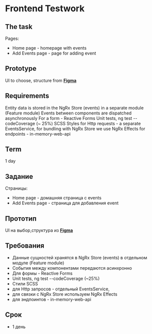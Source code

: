 # Frontend Testwork

## The task
Pages:

- Home page - homepage with events
- Add Events page - page for adding event

## Prototype

UI to choose, structure from [**Figma**](https://www.figma.com/file/L6FANUGVjmQ8wX0Yjj5dpv/Test-work?node-id=0%3A1) 

## Requirements

Entity data is stored in the NgRx Store (events) in a separate module (Feature module)
Events between components are dispatched asynchronously
For a form - Reactive Forms
Unit tests, ng test --codeCoverage (~ 25%)
SCSS Styles
for Http requests - a separate EventsService,
for bundling with NgRx Store we use NgRx Effects
for endpoints - in-memory-web-api

## Term
1 day


## Задание
Страницы:
- Home page - домашняя страница с events
- Add Events page - страница для добавления event

## Прототип
UI на выбор,cтруктура из [**Figma**](https://www.figma.com/file/L6FANUGVjmQ8wX0Yjj5dpv/Test-work?node-id=0%3A1) 

## Требования
- Данные сущностей хранятся в NgRx Store (events) в отдельном модуле (Feature module)
- События между компонентами передаются асинхронно
- Для формы - Reactive Forms
- Unit tests, ng test --codeCoverage (~25%)
- Стили SCSS
- для Http запросов - отдельный EventsService,
- для связки с NgRx Store используем NgRx Effects
- для эндпоинтов - in-memory-web-api

## Срок
- 1 день
